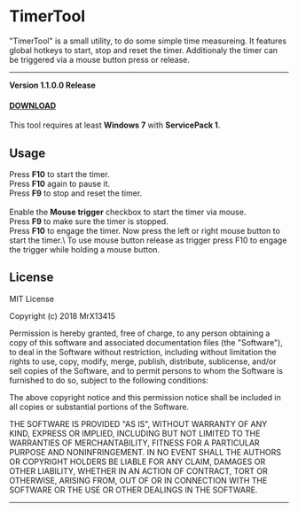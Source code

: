 

# TimerTool


"TimerTool" is a small utility, to do some simple time measureing. It features global hotkeys to start, stop and reset the timer. Additionaly the timer can be triggered via a mouse button press or release. 


---


**Version 1.1.0.0 Release**
#### **[DOWNLOAD](https://github.com/MrX13415/TimerTool/releases)**

This tool requires at least **Windows 7** with **ServicePack 1**.



## Usage


Press **F10** to start the timer.\
Press **F10** again to pause it.\
Press **F9** to stop and reset the timer.\
\
Enable the **Mouse trigger** checkbox to start the timer via mouse.\
Press **F9** to make sure the timer is stopped.\
Press **F10** to engage the timer. Now press the left or right mouse button to start the timer.\\
To use mouse button release as trigger press F10 to engage the trigger while holding a mouse button.



## License


MIT License

Copyright (c) 2018 MrX13415

Permission is hereby granted, free of charge, to any person obtaining a copy
of this software and associated documentation files (the "Software"), to deal
in the Software without restriction, including without limitation the rights
to use, copy, modify, merge, publish, distribute, sublicense, and/or sell
copies of the Software, and to permit persons to whom the Software is
furnished to do so, subject to the following conditions:

The above copyright notice and this permission notice shall be included in all
copies or substantial portions of the Software.

THE SOFTWARE IS PROVIDED "AS IS", WITHOUT WARRANTY OF ANY KIND, EXPRESS OR
IMPLIED, INCLUDING BUT NOT LIMITED TO THE WARRANTIES OF MERCHANTABILITY,
FITNESS FOR A PARTICULAR PURPOSE AND NONINFRINGEMENT. IN NO EVENT SHALL THE
AUTHORS OR COPYRIGHT HOLDERS BE LIABLE FOR ANY CLAIM, DAMAGES OR OTHER
LIABILITY, WHETHER IN AN ACTION OF CONTRACT, TORT OR OTHERWISE, ARISING FROM,
OUT OF OR IN CONNECTION WITH THE SOFTWARE OR THE USE OR OTHER DEALINGS IN THE
SOFTWARE.


---
